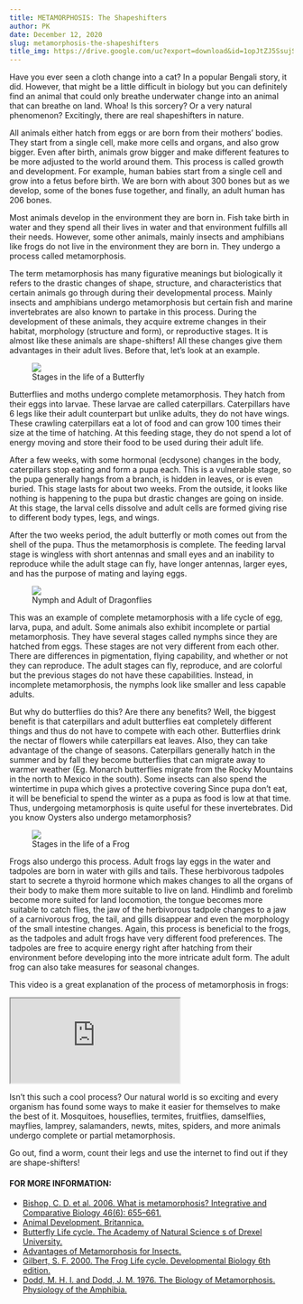 ```yaml
---
title: METAMORPHOSIS: The Shapeshifters
author: PK
date: December 12, 2020
slug: metamorphosis-the-shapeshifters
title_img: https://drive.google.com/uc?export=download&id=1opJtZJ5SsujSjhn4jd2kHbbqKtiQkqon
---
```


Have you ever seen a cloth change into a cat? In a popular Bengali story, it did. However, that might be a little difficult in biology but you can definitely find an animal that could only breathe underwater change into an animal that can breathe on land. Whoa! Is this sorcery? Or a very natural phenomenon? Excitingly, there are real shapeshifters in nature.

All animals either hatch from eggs or are born from their mothers’ bodies. They start from a single cell, make more cells and organs, and also grow bigger. Even after birth, animals grow bigger and make different features to be more adjusted to the world around them. This process is called growth and development. For example, human babies start from a single cell and grow into a fetus before birth. We are born with about 300 bones but as we develop, some of the bones fuse together, and finally, an adult human has 206 bones.

Most animals develop in the environment they are born in. Fish take birth in water and they spend all their lives in water and that environment fulfills all their needs. However, some other animals, mainly insects and amphibians like frogs do not live in the environment they are born in. They undergo a process called metamorphosis.

The term metamorphosis has many figurative meanings but biologically it refers to the drastic changes of shape, structure, and characteristics that certain animals go through during their developmental process. Mainly insects and amphibians undergo metamorphosis but certain fish and marine invertebrates are also known to partake in this process. During the development of these animals, they acquire extreme changes in their habitat, morphology (structure and form), or reproductive stages. It is almost like these animals are shape-shifters! All these changes give them advantages in their adult lives. Before that, let’s look at an example.

<figure class="image">
  <img src="https://drive.google.com/uc?export=download&id=1pbG1C-CsIxwmBChHlmYXq13bTgfNYojA">
  <figcaption>Stages in the life of a Butterfly</figcaption>
</figure>

Butterflies and moths undergo complete metamorphosis. They hatch from their eggs into larvae. These larvae are called caterpillars. Caterpillars have 6 legs like their adult counterpart but unlike adults, they do not have wings. These crawling caterpillars eat a lot of food and can grow 100 times their size at the time of hatching. At this feeding stage, they do not spend a lot of energy moving and store their food to be used during their adult life.

After a few weeks, with some hormonal (ecdysone) changes in the body, caterpillars stop eating and form a pupa each. This is a vulnerable stage, so the pupa generally hangs from a branch, is hidden in leaves, or is even buried. This stage lasts for about two weeks. From the outside, it looks like nothing is happening to the pupa but drastic changes are going on inside. At this stage, the larval cells dissolve and adult cells are formed giving rise to different body types, legs, and wings.

After the two weeks period, the adult butterfly or moth comes out from the shell of the pupa. Thus the metamorphosis is complete. The feeding larval stage is wingless with short antennas and small eyes and an inability to reproduce while the adult stage can fly, have longer antennas, larger eyes, and has the purpose of mating and laying eggs. 

<figure class="image">
  <img style="max-width: 300px;" src="https://drive.google.com/uc?export=download&id=1OjLMZlMWo_BAPxWnGuHX62SB88-sQfdP">
  <figcaption>Nymph and Adult of Dragonflies</figcaption>
</figure>

This was an example of complete metamorphosis with a life cycle of egg, larva, pupa, and adult. Some animals also exhibit incomplete or partial metamorphosis. They have several stages called nymphs since they are hatched from eggs. These stages are not very different from each other. There are differences in pigmentation, flying capability, and whether or not they can reproduce. The adult stages can fly, reproduce, and are colorful but the previous stages do not have these capabilities. Instead, in incomplete metamorphosis, the nymphs look like smaller and less capable adults.

But why do butterflies do this? Are there any benefits? Well, the biggest benefit is that caterpillars and adult butterflies eat completely different things and thus do not have to compete with each other. Butterflies drink the nectar of flowers while caterpillars eat leaves. Also, they can take advantage of the change of seasons. Caterpillars generally hatch in the summer and by fall they become butterflies that can migrate away to warmer weather (Eg. Monarch butterflies migrate from the Rocky Mountains in the north to Mexico in the south). Some insects can also spend the wintertime in pupa which gives a protective covering Since pupa don’t eat, it will be beneficial to spend the winter as a pupa as food is low at that time. Thus, undergoing metamorphosis is quite useful for these invertebrates. Did you know Oysters also undergo metamorphosis? 

<figure class="image">
  <img src="https://drive.google.com/uc?export=download&id=1x7GtEqZv0R9OEDpgy01DpktNKRg5_fF4">
  <figcaption>Stages in the life of a Frog</figcaption>
</figure>


Frogs also undergo this process. Adult frogs lay eggs in the water and tadpoles are born in water with gills and tails. These herbivorous tadpoles start to secrete a thyroid hormone which makes changes to all the organs of their body to make them more suitable to live on land. Hindlimb and forelimb become more suited for land locomotion, the tongue becomes more suitable to catch flies, the jaw of the herbivorous tadpole changes to a jaw of a carnivorous frog, the tail, and gills disappear and even the morphology of the small intestine changes. Again, this process is beneficial to the frogs, as the tadpoles and adult frogs have very different food preferences. The tadpoles are free to acquire energy right after hatching from their environment before developing into the more intricate adult form. The adult frog can also take measures for seasonal changes.

This video is a great explanation of the process of metamorphosis in frogs:

<div className="iframe-video">
    <iframe className="iframe-responsive" src="https://www.youtube.com/embed/rJOOxlFs9Is" ></iframe>
</div>


Isn’t this such a cool process? Our natural world is so exciting and every organism has found some ways to make it easier for themselves to make the best of it. Mosquitoes, houseflies, termites, fruitflies, damselflies, mayflies, lamprey, salamanders, newts, mites, spiders, and more animals undergo complete or partial metamorphosis.

Go out, find a worm, count their legs and use the internet to find out if they are shape-shifters!

#### FOR MORE INFORMATION:

<div class="references">
<div></div>

- [Bishop, C. D. et al. 2006. What is metamorphosis? Integrative and Comparative Biology 46(6): 655–661.](https://academic.oup.com/icb/article/46/6/655/702188)
- [Animal Development. Britannica.](https://www.britannica.com/science/animal-development)
- [Butterfly Life cycle. The Academy of Natural Science s of Drexel University.](https://ansp.org/exhibits/online-exhibits/butterflies/lifecycle)
- [Advantages of Metamorphosis for Insects.](https://study.com/academy/lesson/advantages-of-metamorphosis-for-insects)
- [Gilbert, S. F. 2000. The Frog Life cycle. Developmental Biology 6th edition.](https://www.ncbi.nlm.nih.gov/books/NBK10035)
- [Dodd, M. H. I. and Dodd, J. M. 1976. The Biology of Metamorphosis. Physiology of the Amphibia.](https://books.google.com/books?hl=en&lr=&id=dL2T3nQlR6UC&oi=fnd&pg=PA467&dq=why+do+frogs+undergo+metamorphosis&ots=A8NClHdn3B&sig=NdjKbDN3wOUJ5lH3nKNjr5AXIzM#v=onepage&q=why%20do%20frogs%20undergo%20metamorphosis&f=false)
</div>
